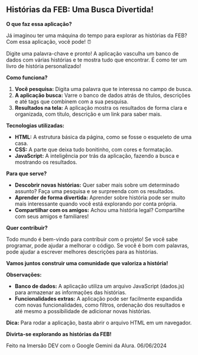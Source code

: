 ## Histórias da FEB: Uma Busca Divertida! 

**O que faz essa aplicação?**

Já imaginou ter uma máquina do tempo para explorar as histórias da FEB? Com essa aplicação, você pode! ⏰

Digite uma palavra-chave e pronto! A aplicação vasculha um banco de dados com várias histórias e te mostra tudo que encontrar. É como ter um livro de história personalizado! 

**Como funciona?**

1. **Você pesquisa:** Digita uma palavra que te interessa no campo de busca.
2. **A aplicação busca:** Varre o banco de dados atrás de títulos, descrições e até tags que combinem com a sua pesquisa.
3. **Resultados na tela:** A aplicação mostra os resultados de forma clara e organizada, com título, descrição e um link para saber mais.

**Tecnologias utilizadas:**

* **HTML:** A estrutura básica da página, como se fosse o esqueleto de uma casa.
* **CSS:** A parte que deixa tudo bonitinho, com cores e formatação.
* **JavaScript:** A inteligência por trás da aplicação, fazendo a busca e mostrando os resultados.

**Para que serve?**

* **Descobrir novas histórias:** Quer saber mais sobre um determinado assunto? Faça uma pesquisa e se surpreenda com os resultados.
* **Aprender de forma divertida:** Aprender sobre história pode ser muito mais interessante quando você está explorando por conta própria.
* **Compartilhar com os amigos:** Achou uma história legal? Compartilhe com seus amigos e familiares!

**Quer contribuir?**

Todo mundo é bem-vindo para contribuir com o projeto! Se você sabe programar, pode ajudar a melhorar o código. Se você é bom com palavras, pode ajudar a escrever melhores descrições para as histórias.

**Vamos juntos construir uma comunidade que valoriza a história!**

**Observações:**

* **Banco de dados:** A aplicação utiliza um arquivo JavaScript (dados.js) para armazenar as informações das histórias. 
* **Funcionalidades extras:** A aplicação pode ser facilmente expandida com novas funcionalidades, como filtros, ordenação dos resultados e até mesmo a possibilidade de adicionar novas histórias.

**Dica:** Para rodar a aplicação, basta abrir o arquivo HTML em um navegador. 

**Divirta-se explorando as histórias da FEB!**

Feito na Imersão DEV com o Google Gemini da Alura. 
06/06/2024
